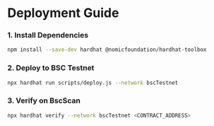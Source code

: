 # Deployment Guide
### 1. Install Dependencies
```bash
npm install --save-dev hardhat @nomicfoundation/hardhat-toolbox
```
### 2. Deploy to BSC Testnet
```bash
npx hardhat run scripts/deploy.js --network bscTestnet
```
### 3. Verify on BscScan
```bash
npx hardhat verify --network bscTestnet <CONTRACT_ADDRESS>
```